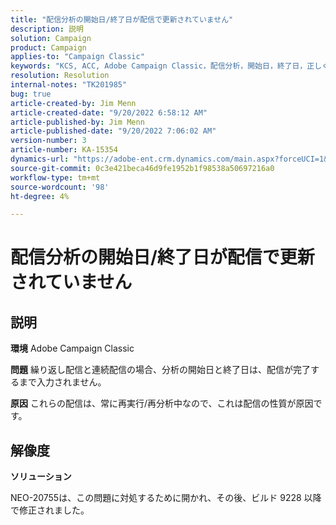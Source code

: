 ```yaml
---
title: "配信分析の開始日/終了日が配信で更新されていません"
description: 説明
solution: Campaign
product: Campaign
applies-to: "Campaign Classic"
keywords: "KCS, ACC, Adobe Campaign Classic，配信分析，開始日，終了日，正しく更新されない，定期配信，連続配信， NEO-20755"
resolution: Resolution
internal-notes: "TK201985"
bug: true
article-created-by: Jim Menn
article-created-date: "9/20/2022 6:58:12 AM"
article-published-by: Jim Menn
article-published-date: "9/20/2022 7:06:02 AM"
version-number: 3
article-number: KA-15354
dynamics-url: "https://adobe-ent.crm.dynamics.com/main.aspx?forceUCI=1&pagetype=entityrecord&etn=knowledgearticle&id=cc2bdd93-b138-ed11-9db1-0022480866ad"
source-git-commit: 0c3e421beca46d9fe1952b1f98538a50697216a0
workflow-type: tm+mt
source-wordcount: '98'
ht-degree: 4%

---
```


# 配信分析の開始日/終了日が配信で更新されていません

## 説明


<b>環境</b>
Adobe Campaign Classic

<b>問題</b>
繰り返し配信と連続配信の場合、分析の開始日と終了日は、配信が完了するまで入力されません。

<b>原因</b>
これらの配信は、常に再実行/再分析中なので、これは配信の性質が原因です。


## 解像度


<b>ソリューション</b>

NEO-20755は、この問題に対処するために開かれ、その後、ビルド 9228 以降で修正されました。
